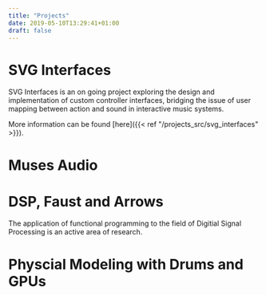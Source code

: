 ```yaml
---
title: "Projects"
date: 2019-05-10T13:29:41+01:00
draft: false
---
```


# SVG Interfaces

SVG Interfaces is an on going project exploring the design and implementation of
custom controller interfaces, bridging the issue of user mapping between action
and sound in interactive music systems.

More information can be found [here]({{< ref "/projects_src/svg_interfaces" >}}).

# Muses Audio

# DSP, Faust and Arrows

The application of functional programming to the field of Digitial Signal Processing is an active area of research.

# Physcial Modeling with Drums and GPUs 


